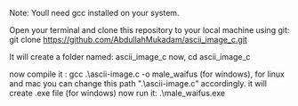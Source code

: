 Note: Youll need gcc installed on your system.

Open your terminal and clone this repository to your local machine using git:
git clone https://github.com/AbdullahMukadam/ascii_image_c.git

It will create a folder named: ascii_image_c
now, cd ascii_image_c

now compile it :  gcc .\ascii-image.c -o male_waifus  (for windows), for linux and mac you can change this path ".\ascii-image.c" accordingly.
it will create .exe file (for windows)
now run it:  .\male_waifus.exe
